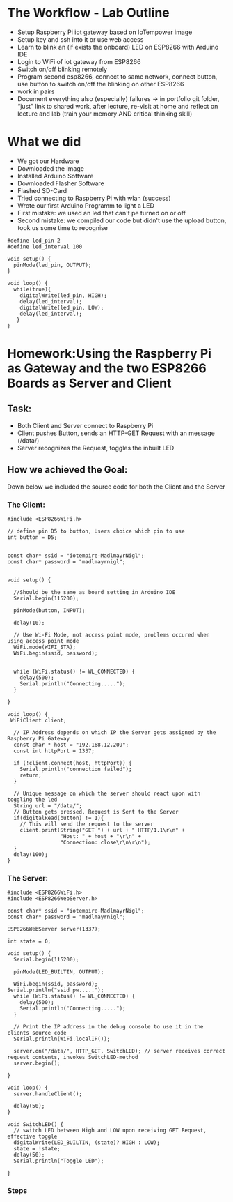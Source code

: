 # The Workflow - Lab Outline
+ Setup Raspberry Pi iot gateway based on IoTempower image
+ Setup key and ssh into it or use web access
+ Learn to blink an (if exists the onboard) LED on ESP8266 with Arduino IDE
+ Login to WiFi of iot gateway from ESP8266
+ Switch on/off blinking remotely
+ Program second esp8266, connect to same network, connect button, use
button to switch on/off the blinking on other ESP8266
+ work in pairs
+ Document everything also (especially) failures → in portfolio git folder,
“just” link to shared work, after lecture, re-visit at home and reflect on
lecture and lab (train your memory AND critical thinking skill)


# What we did
+ We got our Hardware
+ Downloaded the Image
+ Installed Arduino Software
+ Downloaded Flasher Software
+ Flashed SD-Card
+ Tried connecting to Raspberry Pi with wlan (success)
+ Wrote our first Arduino Programm to light a LED
+ First mistake: we used an led that can't pe turned on or off
+ Second mistake: we compiled our code but didn't use the upload button, took us some time to recognise
````
#define led_pin 2
#define led_interval 100

void setup() {
  pinMode(led_pin, OUTPUT);
}

void loop() {
  while(true){
    digitalWrite(led_pin, HIGH);
    delay(led_interval);
    digitalWrite(led_pin, LOW);
    delay(led_interval);
   }
}
````
# Homework:Using the Raspberry Pi as Gateway and the two ESP8266 Boards as Server and Client
## Task:
+ Both Client and Server connect to Raspberry Pi
+ Client pushes Button, sends an HTTP-GET Request with an message (/data/)
+ Server recognizes the Request, toggles the inbuilt LED

## How we achieved the Goal:

Down below we included the source code for both the Client and the Server

### The Client:

````
#include <ESP8266WiFi.h>

// define pin D5 to button, Users choice which pin to use
int button = D5;


const char* ssid = "iotempire-MadlmayrNigl";
const char* password = "madlmayrnigl";
 

void setup() {
  
  //Should be the same as board setting in Arduino IDE
  Serial.begin(115200);

  pinMode(button, INPUT);

  delay(10);

  // Use Wi-Fi Mode, not access point mode, problems occured when using access point mode
  WiFi.mode(WIFI_STA);
  WiFi.begin(ssid, password);
  
  
  while (WiFi.status() != WL_CONNECTED) {
    delay(500);
    Serial.println("Connecting.....");
  }

}

void loop() {
 WiFiClient client;

  // IP Address depends on which IP the Server gets assigned by the Raspberry Pi Gateway
  const char * host = "192.168.12.209";
  const int httpPort = 1337;
  
  if (!client.connect(host, httpPort)) {
    Serial.println("connection failed");
    return;
  }

  // Unique message on which the server should react upon with toggling the led
  String url = "/data/";
  // Button gets pressed, Request is Sent to the Server
  if(digitalRead(button) != 1){ 
    // This will send the request to the server
    client.print(String("GET ") + url + " HTTP/1.1\r\n" +
                 "Host: " + host + "\r\n" +
                 "Connection: close\r\n\r\n");
  }
  delay(100);
}
````

### The Server:
````
#include <ESP8266WiFi.h>
#include <ESP8266WebServer.h>

const char* ssid = "iotempire-MadlmayrNigl";
const char* password = "madlmayrnigl";

ESP8266WebServer server(1337); 

int state = 0;

void setup() {
  Serial.begin(115200);

  pinMode(LED_BUILTIN, OUTPUT);
  
  WiFi.begin(ssid, password);
Serial.println("ssid pw.....");
  while (WiFi.status() != WL_CONNECTED) {
    delay(500);
    Serial.println("Connecting.....");
  }
  
  // Print the IP address in the debug console to use it in the clients source code
  Serial.println(WiFi.localIP());

  server.on("/data/", HTTP_GET, SwitchLED); // server receives correct request contents, invokes SwitchLED-method
  server.begin();

}

void loop() {
  server.handleClient();

  delay(50);
}

void SwitchLED() {
  // switch LED between High and LOW upon receiving GET Request, effective toggle
  digitalWrite(LED_BUILTIN, (state)? HIGH : LOW);
  state = !state;
  delay(50);
  Serial.println("Toggle LED");
  
}
````
### Steps



